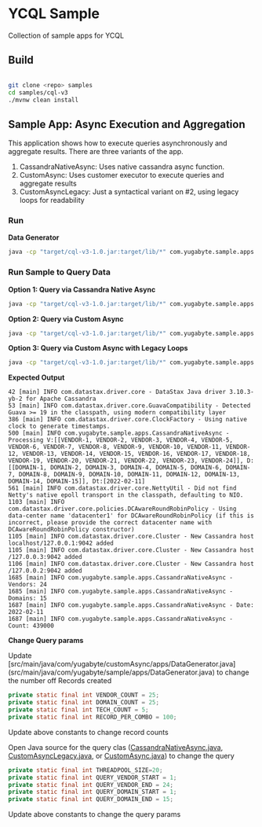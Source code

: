 # YCQL Sample

Collection of sample apps for YCQL


## Build

```bash

git clone <repo> samples
cd samples/cql-v3
./mvnw clean install

```


## Sample App: Async Execution and Aggregation

This application shows how to execute queries asynchronously and aggregate results. There are
three variants of the app.
1. CassandraNativeAsync: Uses native cassandra async function.
2. CustomAsync: Uses customer executor to execute queries and aggregate results
3. CustomAsyncLegacy: Just a syntactical variant on #2, using legacy loops for readability

### Run

**Data Generator**

```bash
java -cp "target/cql-v3-1.0.jar:target/lib/*" com.yugabyte.sample.apps.DataGenerator
```

### Run Sample to Query Data

**Option 1: Query via Cassandra Native Async**

```bash
java -cp "target/cql-v3-1.0.jar:target/lib/*" com.yugabyte.sample.apps.CassandraNativeAsync

```

**Option 2: Query via Custom Async**

```bash
java -cp "target/cql-v3-1.0.jar:target/lib/*" com.yugabyte.sample.apps.CustomAsync

```

**Option 3: Query via Custom Async with Legacy Loops**

```bash
java -cp "target/cql-v3-1.0.jar:target/lib/*" com.yugabyte.sample.apps.CustomAsyncLegacy

```


**Expected Output**

```
42 [main] INFO com.datastax.driver.core - DataStax Java driver 3.10.3-yb-2 for Apache Cassandra
53 [main] INFO com.datastax.driver.core.GuavaCompatibility - Detected Guava >= 19 in the classpath, using modern compatibility layer
386 [main] INFO com.datastax.driver.core.ClockFactory - Using native clock to generate timestamps.
500 [main] INFO com.yugabyte.sample.apps.CassandraNativeAsync - Processing V:[[VENDOR-1, VENDOR-2, VENDOR-3, VENDOR-4, VENDOR-5, VENDOR-6, VENDOR-7, VENDOR-8, VENDOR-9, VENDOR-10, VENDOR-11, VENDOR-12, VENDOR-13, VENDOR-14, VENDOR-15, VENDOR-16, VENDOR-17, VENDOR-18, VENDOR-19, VENDOR-20, VENDOR-21, VENDOR-22, VENDOR-23, VENDOR-24]], D:[[DOMAIN-1, DOMAIN-2, DOMAIN-3, DOMAIN-4, DOMAIN-5, DOMAIN-6, DOMAIN-7, DOMAIN-8, DOMAIN-9, DOMAIN-10, DOMAIN-11, DOMAIN-12, DOMAIN-13, DOMAIN-14, DOMAIN-15]], Dt:[2022-02-11]
561 [main] INFO com.datastax.driver.core.NettyUtil - Did not find Netty's native epoll transport in the classpath, defaulting to NIO.
1103 [main] INFO com.datastax.driver.core.policies.DCAwareRoundRobinPolicy - Using data-center name 'datacenter1' for DCAwareRoundRobinPolicy (if this is incorrect, please provide the correct datacenter name with DCAwareRoundRobinPolicy constructor)
1105 [main] INFO com.datastax.driver.core.Cluster - New Cassandra host localhost/127.0.0.1:9042 added
1105 [main] INFO com.datastax.driver.core.Cluster - New Cassandra host /127.0.0.3:9042 added
1106 [main] INFO com.datastax.driver.core.Cluster - New Cassandra host /127.0.0.2:9042 added
1685 [main] INFO com.yugabyte.sample.apps.CassandraNativeAsync - Vendors: 24
1685 [main] INFO com.yugabyte.sample.apps.CassandraNativeAsync - Domains: 15
1687 [main] INFO com.yugabyte.sample.apps.CassandraNativeAsync - Date: 2022-02-11
1687 [main] INFO com.yugabyte.sample.apps.CassandraNativeAsync - Count: 439000

```

**Change Query params**

Update [src/main/java/com/yugabyte/customAsync/apps/DataGenerator.java]
(src/main/java/com/yugabyte/sample/apps/DataGenerator.java) to change the number off Records created


```java
private static final int VENDOR_COUNT = 25;
private static final int DOMAIN_COUNT = 25;
private static final int TECH_COUNT = 5;
private static final int RECORD_PER_COMBO = 100;
```

Update above constants to change record counts



Open Java source for the query clas ([CassandraNativeAsync.java], [CustomAsyncLegacy.java],
or [CustomAsync.java])
to change the query

```java
private static final int THREADPOOL_SIZE=20;
private static final int QUERY_VENDOR_START = 1;
private static final int QUERY_VENDOR_END = 24;
private static final int QUERY_DOMAIN_START = 1;
private static final int QUERY_DOMAIN_END = 15;

```
Update above constants to change the query params


[CassandraNativeAsync.java]: src/main/java/com/yugabyte/sample/apps/CassandraNativeAsync.java
[CustomAsync.java]: src/main/java/com/yugabyte/sample/apps/CustomAsync.java
[CustomAsyncLegacy.java]: src/main/java/com/yugabyte/sample/apps/CustomAsyncLegacy.java
